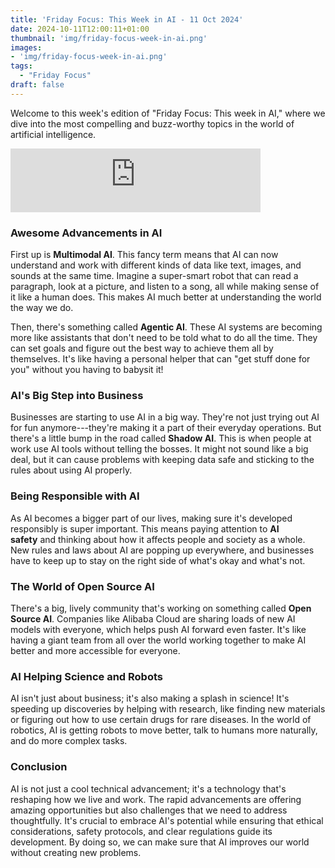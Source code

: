 ```yaml
---
title: 'Friday Focus: This Week in AI - 11 Oct 2024'
date: 2024-10-11T12:00:11+01:00
thumbnail: 'img/friday-focus-week-in-ai.png'
images: 
- 'img/friday-focus-week-in-ai.png'
tags:
  - "Friday Focus"
draft: false
---
```


Welcome to this week's edition of "Friday Focus: This week in AI," where we dive into the most compelling and buzz-worthy topics in the world of artificial intelligence. 

<!--more-->

<iframe src="https://podcasters.spotify.com/pod/show/artificial-insights-pod/embed/episodes/Friday-Focus-This-week-in-AI---11-Oct-24-e2pgval" height="102px" width="400px" frameborder="0" scrolling="no"></iframe>

### Awesome Advancements in AI

First up is **Multimodal AI**. This fancy term means that AI can now understand and work with different kinds of data like text, images, and sounds at the same time. Imagine a super-smart robot that can read a paragraph, look at a picture, and listen to a song, all while making sense of it like a human does. This makes AI much better at understanding the world the way we do.

Then, there's something called **Agentic AI**. These AI systems are becoming more like assistants that don't need to be told what to do all the time. They can set goals and figure out the best way to achieve them all by themselves. It's like having a personal helper that can "get stuff done for you" without you having to babysit it!

### AI's Big Step into Business

Businesses are starting to use AI in a big way. They're not just trying out AI for fun anymore---they're making it a part of their everyday operations. But there's a little bump in the road called **Shadow AI**. This is when people at work use AI tools without telling the bosses. It might not sound like a big deal, but it can cause problems with keeping data safe and sticking to the rules about using AI properly.

### Being Responsible with AI

As AI becomes a bigger part of our lives, making sure it's developed responsibly is super important. This means paying attention to **AI safety** and thinking about how it affects people and society as a whole. New rules and laws about AI are popping up everywhere, and businesses have to keep up to stay on the right side of what's okay and what's not.

### The World of Open Source AI

There's a big, lively community that's working on something called **Open Source AI**. Companies like Alibaba Cloud are sharing loads of new AI models with everyone, which helps push AI forward even faster. It's like having a giant team from all over the world working together to make AI better and more accessible for everyone.

### AI Helping Science and Robots

AI isn't just about business; it's also making a splash in science! It's speeding up discoveries by helping with research, like finding new materials or figuring out how to use certain drugs for rare diseases. In the world of robotics, AI is getting robots to move better, talk to humans more naturally, and do more complex tasks.

### Conclusion

AI is not just a cool technical advancement; it's a technology that's reshaping how we live and work. The rapid advancements are offering amazing opportunities but also challenges that we need to address thoughtfully. It's crucial to embrace AI's potential while ensuring that ethical considerations, safety protocols, and clear regulations guide its development. By doing so, we can make sure that AI improves our world without creating new problems.